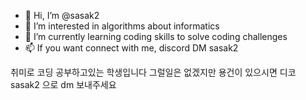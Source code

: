 - 👋 Hi, I’m @sasak2
- 👀 I’m interested in algorithms about informatics
- 🌱 I’m currently learning coding skills to solve coding challenges
- 📫 If you want connect with me,  discord DM sasak2

취미로 코딩 공부하고있는 학생입니다
그럴일은 없겠지만 용건이 있으시면 디코 sasak2 으로 dm 보내주세요


